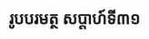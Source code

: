 ---
videoUrl : https://www.facebook.com/sophorn.ith.9/videos/2716289775299951/
category : aphidhamma-6
teacher : "អ៊ុំ សុជា"
title : "រូបបរមត្ថ សប្តាហ៍ទី៣១"
venue : "វត្តសំពៅមាស"
recordedBy : "ឧបាសិកា Ith Sophorn"
layout : post
---